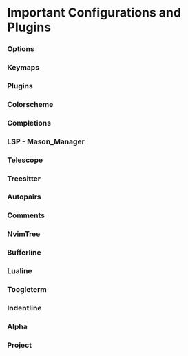 # Important Configurations and Plugins

### Options
### Keymaps
### Plugins 
### Colorscheme
### Completions
### LSP - Mason_Manager
### Telescope
### Treesitter
### Autopairs
### Comments
### NvimTree
### Bufferline
### Lualine
### Toogleterm
### Indentline
### Alpha
### Project
